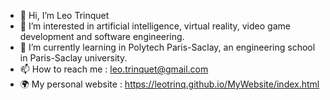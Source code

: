 - 👋 Hi, I’m Leo Trinquet
- 👀 I’m interested in artificial intelligence, virtual reality, video game development and software engineering.
- 🌱 I’m currently learning in Polytech Paris-Saclay, an engineering school in Paris-Saclay university.
- 📫 How to reach me : leo.trinquet@gmail.com
- 🌍 My personal website : https://leotrinq.github.io/MyWebsite/index.html

<!---
leotrinq/leotrinq is a ✨ special ✨ repository because its `README.md` (this file) appears on your GitHub profile.
You can click the Preview link to take a look at your changes.
--->
